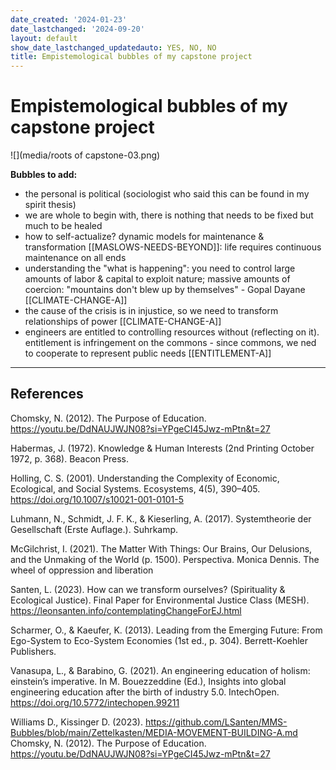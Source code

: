 ```yaml
---
date_created: '2024-01-23'
date_lastchanged: '2024-09-20'
layout: default
show_date_lastchanged_updatedauto: YES, NO, NO
title: Empistemological bubbles of my capstone project
---
```


# Empistemological bubbles of my capstone project

![](media/roots of capstone-03.png)


**Bubbles to add:**
- the personal is political (sociologist who said this can be found in my spirit thesis)
- we are whole to begin with, there is nothing that needs to be fixed but much to be healed
- how to self-actualize? dynamic models for maintenance & transformation [[MASLOWS-NEEDS-BEYOND]]: life requires continuous maintenance on all ends 
- understanding the "what is happening": you need to control large amounts of labor & capital to exploit nature; massive amounts of coercion: "mountains don't blew up by themselves" - Gopal Dayane [[CLIMATE-CHANGE-A]]
- the cause of the crisis is in injustice, so we need to transform relationships of power [[CLIMATE-CHANGE-A]]
- engineers are entitled to controlling resources without (reflecting on it). entitlement is infringement on the commons - since commons, we ned to cooperate to represent public needs [[ENTITLEMENT-A]]

________
## References

Chomsky, N. (2012). The Purpose of Education. https://youtu.be/DdNAUJWJN08?si=YPgeCI45Jwz-mPtn&t=27

Habermas, J. (1972). Knowledge & Human Interests (2nd Printing October 1972, p. 368). Beacon Press.

Holling, C. S. (2001). Understanding the Complexity of Economic, Ecological, and Social Systems. Ecosystems, 4(5), 390–405. https://doi.org/10.1007/s10021-001-0101-5

Luhmann, N., Schmidt, J. F. K., & Kieserling, A. (2017). Systemtheorie der Gesellschaft (Erste Auflage.). Suhrkamp.

McGilchrist, I. (2021). The Matter With Things: Our Brains, Our Delusions, and the Unmaking of the World (p. 1500). Perspectiva. Monica Dennis. The wheel of oppression and liberation

Santen, L. (2023). How can we transform ourselves? (Spirituality & Ecological Justice). Final Paper for Environmental Justice Class (MESH). https://leonsanten.info/contemplatingChangeForEJ.html

Scharmer, O., & Kaeufer, K. (2013). Leading from the Emerging Future: From Ego-System to Eco-System Economies (1st ed., p. 304). Berrett-Koehler Publishers.

Vanasupa, L., & Barabino, G. (2021). An engineering education of holism: einstein’s imperative. In M. Bouezzeddine (Ed.), Insights into global engineering education after the birth of industry 5.0. IntechOpen. https://doi.org/10.5772/intechopen.99211

Williams D., Kissinger D. (2023). https://github.com/LSanten/MMS-Bubbles/blob/main/Zettelkasten/MEDIA-MOVEMENT-BUILDING-A.md Chomsky, N. (2012). The Purpose of Education. https://youtu.be/DdNAUJWJN08?si=YPgeCI45Jwz-mPtn&t=27